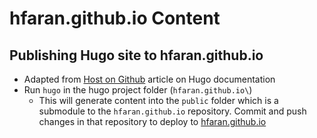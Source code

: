 # hfaran.github.io Content

## Publishing Hugo site to hfaran.github.io

* Adapted from [Host on Github](https://gohugo.io/hosting-and-deployment/hosting-on-github/#github-user-or-organization-pages) article on Hugo documentation
* Run `hugo` in the hugo project folder (`hfaran.github.io\`)
    * This will generate content into the `public` folder which is a submodule to the `hfaran.github.io` repository. Commit and push changes in that repository to deploy to [hfaran.github.io](https://hfaran.github.io)
